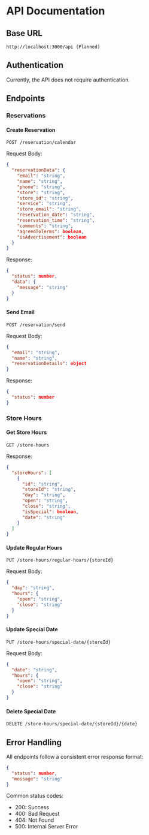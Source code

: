 # API Documentation

## Base URL
```
http://localhost:3000/api (Planned)
```

## Authentication
Currently, the API does not require authentication.

## Endpoints

### Reservations

#### Create Reservation
```http
POST /reservation/calendar
```

Request Body:
```json
{
  "reservationData": {
    "email": "string",
    "name": "string",
    "phone": "string",
    "store": "string",
    "store_id": "string",
    "service": "string",
    "store_email": "string",
    "reservation_date": "string",
    "reservation_time": "string",
    "comments": "string",
    "agreedToTerms": boolean,
    "isAdvertisement": boolean
  }
}
```

Response:
```json
{
  "status": number,
  "data": {
    "message": "string"
  }
}
```

#### Send Email
```http
POST /reservation/send
```

Request Body:
```json
{
  "email": "string",
  "name": "string",
  "reservationDetails": object
}
```

Response:
```json
{
  "status": number
}
```

### Store Hours

#### Get Store Hours
```http
GET /store-hours
```

Response:
```json
{
  "storeHours": [
    {
      "id": "string",
      "storeId": "string",
      "day": "string",
      "open": "string",
      "close": "string",
      "isSpecial": boolean,
      "date": "string"
    }
  ]
}
```

#### Update Regular Hours
```http
PUT /store-hours/regular-hours/{storeId}
```

Request Body:
```json
{
  "day": "string",
  "hours": {
    "open": "string",
    "close": "string"
  }
}
```

#### Update Special Date
```http
PUT /store-hours/special-date/{storeId}
```

Request Body:
```json
{
  "date": "string",
  "hours": {
    "open": "string",
    "close": "string"
  }
}
```

#### Delete Special Date
```http
DELETE /store-hours/special-date/{storeId}/{date}
```

## Error Handling

All endpoints follow a consistent error response format:

```json
{
  "status": number,
  "message": "string"
}
```

Common status codes:
- 200: Success
- 400: Bad Request
- 404: Not Found
- 500: Internal Server Error 